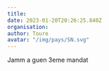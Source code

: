```yaml
---
title: 
date: 2023-01-20T20:26:25.840Z
organisation: 
author: Toure
avatar: "/img/pays/SN.svg"
---
```


Jamm a guen 3eme mandat